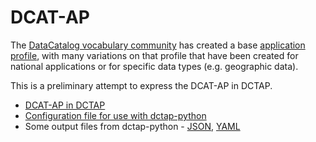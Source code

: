 # DCAT-AP

The [DataCatalog vocabulary community](https://www.w3.org/2017/dxwg/wiki/Main_Page) has created a base [application profile](https://joinup.ec.europa.eu/collection/semantic-interoperability-community-semic/dcat-ap), with many variations on that profile that have been created for national applications or for specific data types (e.g. geographic data). 

This is a preliminary attempt to express the DCAT-AP in DCTAP. 

* [DCAT-AP in DCTAP](dcat-ap.csv)
* [Configuration file for use with dctap-python](dctap.yml)
* Some output files from dctap-python - [JSON](dcat-ap.json), [YAML](dcat-ap.yml)
